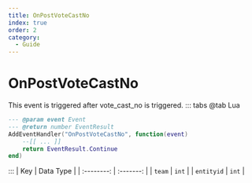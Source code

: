 ```yaml
---
title: OnPostVoteCastNo
index: true
order: 2
category:
  - Guide
---
```


# OnPostVoteCastNo
This event is triggered after vote_cast_no is triggered.
::: tabs
@tab Lua
```lua
--- @param event Event
--- @return number EventResult
AddEventHandler("OnPostVoteCastNo", function(event)
    --[[ ... ]]
    return EventResult.Continue
end)
```

:::
|     Key    | Data Type |
| :--------: | :-------: |
|   `team`   |   `int`   |
| `entityid` |   `int`   |